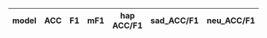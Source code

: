 |model|ACC|F1|mF1|hap ACC/F1|sad_ACC/F1|neu_ACC/F1|ang_ACC/F1|exc_ACC/F1|fru_ACC/F1|
|----|----|----|----|----|----|----|----|----|----|

